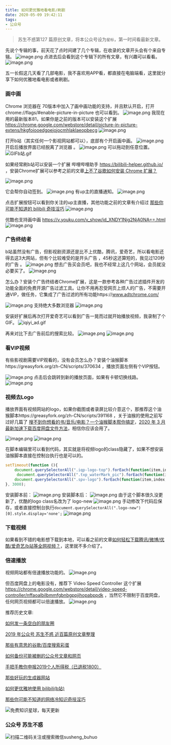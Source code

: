 ```yaml
---
title: 如何更优雅地看电影/刷剧
date: 2020-05-09 19:42:11
tags:
- 公众号
---
```

> 苏生不惑第127 篇原创文章，将本公众号设为`星标`，第一时间看最新文章。

先说个专辑的事，前天花了点时间建了几个专辑，在收录的文章开头会有个来自专辑。
![image.png](https://upload-images.jianshu.io/upload_images/23152173-8ffd33ce31a0340b.png?imageMogr2/auto-orient/strip%7CimageView2/2/w/1240)
点进去后会看到这个专辑下的所有文章，有兴趣可以看看。
![image.png](https://upload-images.jianshu.io/upload_images/23152173-c740f842764a8bd4.png?imageMogr2/auto-orient/strip%7CimageView2/2/w/1240)


五一长假这几天看了几部电影，我不喜欢用APP看，都直接在电脑端看，这里就分享下如何优雅地看电影或者刷剧。

 

### 画中画
Chrome 浏览器在 70版本中加入了画中画功能的支持，并且默认开启，打开 chrome://flags/#enable-picture-in-picture   也可以看到。
![image.png](https://upload-images.jianshu.io/upload_images/23152173-26df24d5b855044c.png?imageMogr2/auto-orient/strip%7CimageView2/2/w/1240)
我现在用的最新版本81，如果你是之前的版本可以安装这个扩展 https://chrome.google.com/webstore/detail/picture-in-picture-extens/hkgfoiooedgoejojocmhlaklaeopbecg
![image.png](https://upload-images.jianshu.io/upload_images/23152173-14f474ba24ec3444.png?imageMogr2/auto-orient/strip%7CimageView2/2/w/1240)

打开b站（其实任何一个影视网站都可以），底部有个开启画中画。
![image.png](https://upload-images.jianshu.io/upload_images/23152173-335497c9e62e81dd.png?imageMogr2/auto-orient/strip%7CimageView2/2/w/1240)
开启后播放界面已经脱离了浏览器 。
![image.png](https://upload-images.jianshu.io/upload_images/23152173-334759c1400e4fd7.png?imageMogr2/auto-orient/strip%7CimageView2/2/w/1240)
可以拖动到任意位置。
![GIFb站.gif](https://upload-images.jianshu.io/upload_images/23152173-9487893113e058ab.gif?imageMogr2/auto-orient/strip)

 如果经常刷b站可以安装一个扩展 哔哩哔哩助手 https://bilibili-helper.github.io/ ，安装Chrome扩展可以参考之前的文章[上不了谷歌如何安装 Chrome 扩展？](https://mp.weixin.qq.com/s/xC9K_z7zpmAIEzUK6s1x3w)


![image.png](https://upload-images.jianshu.io/upload_images/23152173-750e4bb6073d046e.png?imageMogr2/auto-orient/strip%7CimageView2/2/w/1240)

它会帮你自动签到。
![image.png](https://upload-images.jianshu.io/upload_images/23152173-f9bc8cb937098410.png?imageMogr2/auto-orient/strip%7CimageView2/2/w/1240)
有up主的直播通知。
![image.png](https://upload-images.jianshu.io/upload_images/23152173-737fd0a7fcd71c96.png?imageMogr2/auto-orient/strip%7CimageView2/2/w/1240)

点击扩展按钮可以看到你关注的up主直播，其他功能之前的文章有介绍过 [那些你可能不知道的 bilibili 奇技淫巧](https://mp.weixin.qq.com/s/HpuInXUCjSYT7HLqhoRcCA)
![image.png](https://upload-images.jianshu.io/upload_images/23152173-8837ea725139a29c.png?imageMogr2/auto-orient/strip%7CimageView2/2/w/1240)

优酷也支持画中画 https://v.youku.com/v_show/id_XNDY1Njg2NjA0NA==.html 
![image.png](https://upload-images.jianshu.io/upload_images/23152173-eb7e96475463f9b3.png?imageMogr2/auto-orient/strip%7CimageView2/2/w/1240)

### 广告终结者
b站虽然没有广告，但影视剧资源还是比不上优酷，腾讯，爱奇艺，所以看电影还得去这3大网站，但有个比较难受的是开头广告 ，45秒这还算短的，我见过120秒的广告 。
![image.png](https://upload-images.jianshu.io/upload_images/23152173-d115b384e52e4e10.png?imageMogr2/auto-orient/strip%7CimageView2/2/w/1240)
想去广告买会员吧，我也不经常上这几个网站，会员就没必要买了。
![image.png](https://upload-images.jianshu.io/upload_images/23152173-b61f640ff9ecf217.png?imageMogr2/auto-orient/strip%7CimageView2/2/w/1240)

怎么办？安装个广告终结者Chrome扩展，这是一款参考各种广告过滤插件开发的功能全面的免费开源广告过滤工具。让你不用再忍受网页上烦人的广告，不需要开通VIP，做任务，它集成了广告过滤的所有功能https://www.adtchrome.com/

![image.png](https://upload-images.jianshu.io/upload_images/23152173-3459b6f4563d30ff.png?imageMogr2/auto-orient/strip%7CimageView2/2/w/1240)
支持绝大多数浏览器
![image.png](https://upload-images.jianshu.io/upload_images/23152173-7bfc3ccbed2dbd16.png?imageMogr2/auto-orient/strip%7CimageView2/2/w/1240)

安装好扩展后再次打开爱奇艺可以看到广告一晃而过就开始播放视频，我录制了个GIF。
![iqiyi_ad.gif](https://upload-images.jianshu.io/upload_images/23152173-b8d19786396fa0bf.gif?imageMogr2/auto-orient/strip)

再来对比下去广告前后的搜索比较。
![image.png](https://upload-images.jianshu.io/upload_images/23152173-37ab9c818783c773.png?imageMogr2/auto-orient/strip%7CimageView2/2/w/1240)
![image.png](https://upload-images.jianshu.io/upload_images/23152173-1efc11aedc78d933.png?imageMogr2/auto-orient/strip%7CimageView2/2/w/1240)
### 看VIP视频
有些影视剧需要VIP观看的，没有会员怎么办？安装个油猴脚本https://greasyfork.org/zh-CN/scripts/370634 ，播放页面左侧有个VIP按钮。

![image.png](https://upload-images.jianshu.io/upload_images/23152173-29d4b7493dc1ac12.png?imageMogr2/auto-orient/strip%7CimageView2/2/w/1240)
点击后会跳转到新的播放页面，如果有卡顿切换线路。
![image.png](https://upload-images.jianshu.io/upload_images/23152173-243d3213e63296e8.png?imageMogr2/auto-orient/strip%7CimageView2/2/w/1240)


### 视频去Logo
播放界面有视频网站的logo，如果你截图或者录屏比较介意这个，那推荐这个油猴脚本https://greasyfork.org/zh-CN/scripts/391168 ，关于油猴的使用之前写过好几篇了 [搜不到你想看的书/音乐/电影？一个油猴脚本帮你搞定](https://mp.weixin.qq.com/s/leF2Dn9XW6sIp1SkPBFthw)，[2020 年 3 月最新加速下载百度网盘文件方法](https://mp.weixin.qq.com/s/4lumhFRxedfmnq2KLRkggA)，相信你应该会用了。

![image.png](https://upload-images.jianshu.io/upload_images/23152173-78ad00a051c370c8.png?imageMogr2/auto-orient/strip%7CimageView2/2/w/1240)
![image.png](https://upload-images.jianshu.io/upload_images/23152173-255f071dbdc719e4.png?imageMogr2/auto-orient/strip%7CimageView2/2/w/1240)

在脚本编辑里可以看到代码，其实就是将视频logo的class隐藏了，如果不想安装油猴脚本直接在控制台执行也是可以的。
```js
setTimeout(function (){
    document.querySelectorAll(".iqp-logo-top").forEach(function(item,index,arr){item.style.display='none';});
     document.querySelectorAll(".txp_waterMark_pic").forEach(function(item,index,arr){item.style.display='none';});
    document.querySelectorAll(".spv-logo").forEach(function(item,index,arr){item.style.display='none';});
}, 3000);
```
安装脚本前：
![image.png](https://upload-images.jianshu.io/upload_images/23152173-b5759ac3cdf02743.png?imageMogr2/auto-orient/strip%7CimageView2/2/w/1240)
安装脚本后：
![image.png](https://upload-images.jianshu.io/upload_images/23152173-ecb58c61d932952c.png?imageMogr2/auto-orient/strip%7CimageView2/2/w/1240)
由于这个脚本很久没更新了，优酷的logo class名改为了 logo-new 
![image.png](https://upload-images.jianshu.io/upload_images/23152173-1cb88661ddf53d69.png?imageMogr2/auto-orient/strip%7CimageView2/2/w/1240)
手动修改下代码后保存，或者直接控制台执行`document.querySelectorAll(".logo-new")[0].style.display='none';`
![image.png](https://upload-images.jianshu.io/upload_images/23152173-e19a53cda0853b2a.png?imageMogr2/auto-orient/strip%7CimageView2/2/w/1240)
### 下载视频
如果看到不错的电影想下载到本地，可以看之前的文章[如何轻松下载腾讯/微博/优酷/爱奇艺/b站等全网视频？](https://mp.weixin.qq.com/s/3rB23e9L55hDBaPLDu6WMg)，这里就不多介绍了。

### 倍速播放
视频网站都有倍速播放功能的。
![image.png](https://upload-images.jianshu.io/upload_images/23152173-d20c45aea5c87109.png?imageMogr2/auto-orient/strip%7CimageView2/2/w/1240)

但百度网盘上的电影没有，推荐下 Video Speed Controller 这个扩展  https://chrome.google.com/webstore/detail/video-speed-controller/nffaoalbilbmmfgbnbgppjihopabppdk ，当然它不限制于百度网盘，任何网页视频都可以倍速播放。
![image.png](https://upload-images.jianshu.io/upload_images/17817191-f93b7da61f873ea5.png?imageMogr2/auto-orient/strip%7CimageView2/2/w/1240)


推荐历史文章:

[如何发一条空白的朋友圈](https://mp.weixin.qq.com/s/Xz1m-mqtCcBF_4hmGCpkUQ)

[2019 年公众号 苏生不惑 近百篇原创文章整理](https://mp.weixin.qq.com/s/Lm4l_aPCSXymUGcqO_Yf3g)

[那些有意思的谷歌/百度搜索彩蛋](https://mp.weixin.qq.com/s/dXZhN3GbqQslg7-YHcRL3A)

[如何备份可能被删的公众号文章和网页 ](https://mp.weixin.qq.com/s/bIE23HBq_sqvLkV18_BlbQ)

[手把手教你申报2019个人所得税（已退税1800）](https://mp.weixin.qq.com/s/GQ6OUbPHqNJco0Gv_SiRgg)

[那些好玩的生成器网站](https://mp.weixin.qq.com/s/mPpRYbjfgpVqKcpFwnPYtA)

[如何更优雅地使用 bilibili(b站)](https://mp.weixin.qq.com/s/a_lxHOQVA9RR_dYyzr56Gw)


[那些你可能不知道的网络冷知识奇技淫巧](https://mp.weixin.qq.com/s/-p-RZLh8ovNiCYv6YQkbrw)

 
![免费知识星球，每天更新](https://upload-images.jianshu.io/upload_images/17817191-9d41aa25edcd25c4.png?imageMogr2/auto-orient/strip%7CimageView2/2/w/1240)
### 公众号 苏生不惑
 ![扫描二维码关注或搜索微信susheng_buhuo](https://upload-images.jianshu.io/upload_images/17817191-6e0079f95d4c0338.jpg?imageMogr2/auto-orient/strip%7CimageView2/2/w/1240)